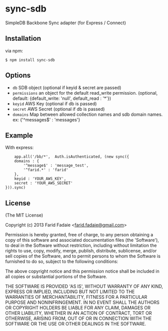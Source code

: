 # sync-sdb

  SimpleDB Backbone Sync adapter (for Express / Connect)

## Installation

via npm:

    $ npm install sync-sdb

## Options

  - `db` SDB object (optional if keyid & secret are passed)
  - `permissions` an object for the default read_write permission. (optional, default: {default_write: 'null', default_read : '*'})
  - `keyid` AWS Key (optional if db is passed)
  - `secret` AWS Secret (optional if db is passed)
  - `domains` Map between allowed collection names and sdb domain names. ex: {'^messages$' : 'messages'}


## Example

With express:

        app.all('/bb/*',  Auth.isAuthenticated, (new sync({
		domains : {
			'^message$' : 'message_test',
			'^farid.*' : 'farid'
		},
		keyid : 'YOUR_AWS_KEY',
		secret : 'YOUR_AWS_SECRET'
	})).sync)

## License 

(The MIT License)

Copyright (c) 2013 Farid Fadaie &lt;farid.fadaie@gmail.com&gt;

Permission is hereby granted, free of charge, to any person obtaining
a copy of this software and associated documentation files (the
'Software'), to deal in the Software without restriction, including
without limitation the rights to use, copy, modify, merge, publish,
distribute, sublicense, and/or sell copies of the Software, and to
permit persons to whom the Software is furnished to do so, subject to
the following conditions:

The above copyright notice and this permission notice shall be
included in all copies or substantial portions of the Software.

THE SOFTWARE IS PROVIDED 'AS IS', WITHOUT WARRANTY OF ANY KIND,
EXPRESS OR IMPLIED, INCLUDING BUT NOT LIMITED TO THE WARRANTIES OF
MERCHANTABILITY, FITNESS FOR A PARTICULAR PURPOSE AND NONINFRINGEMENT.
IN NO EVENT SHALL THE AUTHORS OR COPYRIGHT HOLDERS BE LIABLE FOR ANY
CLAIM, DAMAGES OR OTHER LIABILITY, WHETHER IN AN ACTION OF CONTRACT,
TORT OR OTHERWISE, ARISING FROM, OUT OF OR IN CONNECTION WITH THE
SOFTWARE OR THE USE OR OTHER DEALINGS IN THE SOFTWARE.
